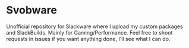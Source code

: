 # Svobware
Unofficial repository for Slackware where I upload my custom packages and SlackBuilds.
Mainly for Gaming/Performance. Feel free to shoot requests in issues if you want anything done, I'll see what I can do.
